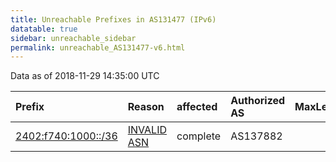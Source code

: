 ```yaml
---
title: Unreachable Prefixes in AS131477 (IPv6)
datatable: true
sidebar: unreachable_sidebar
permalink: unreachable_AS131477-v6.html
---
```


Data as of 2018-11-29 14:35:00 UTC


<div class="datatable-begin"></div>

| Prefix                                                           | Reason                                                                                                      | affected   | Authorized AS   |   MaxLength | Anchor                                       |   unreachable /48s |
|:-----------------------------------------------------------------|:------------------------------------------------------------------------------------------------------------|:-----------|:----------------|------------:|:---------------------------------------------|-------------------:|
| [2402:f740:1000::/36](https://stat.ripe.net/2402:f740:1000::/36) | [INVALID ASN](https://rpki-validator.ripe.net/announcement-preview?asn=AS131477&prefix=2402:f740:1000::/36) | complete   | AS137882        |          32 | [APNIC](unreachable_APNIC_RPKI_Root-v6.html) |               4096 |

<div class="datatable-end"></div>